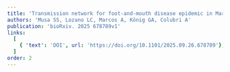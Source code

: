 ```yaml
---
title: 'Transmission network for foot-and-mouth disease epidemic in Mar Chiquita - Argentina: A spatial modeling analysis'
authors: 'Musa SS, Lozano LC, Marcos A, König GA, Colubri A'
publication: 'bioRxiv. 2025 678789v1'
links:
  [
    { 'text': 'DOI', url: 'https://doi.org/10.1101/2025.09.26.678789'},
  ]
order: 2
---
```

